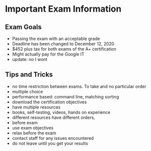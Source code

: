 # Important Exam Information

## Exam Goals

- Passing the exam with an acceptable grade
- Deadline has been changed to December 12, 2020
- $452 plus tax for both exams of the A+ certification
- Might actually pay for the Google IT
- update: no I wont

## Tips and Tricks

- no time restriction between exams. To take and no particular order
- multiple choice
- performance based: command line, matching sorting
- download the certification objectives
- have multiple resources
- books, self-testing, videos, hands on experience
- different resources have different orders,
- before exam
- use exam objectives
- relax before the exam
- contact staff for any issues encountered
- do not leave until you get your results
